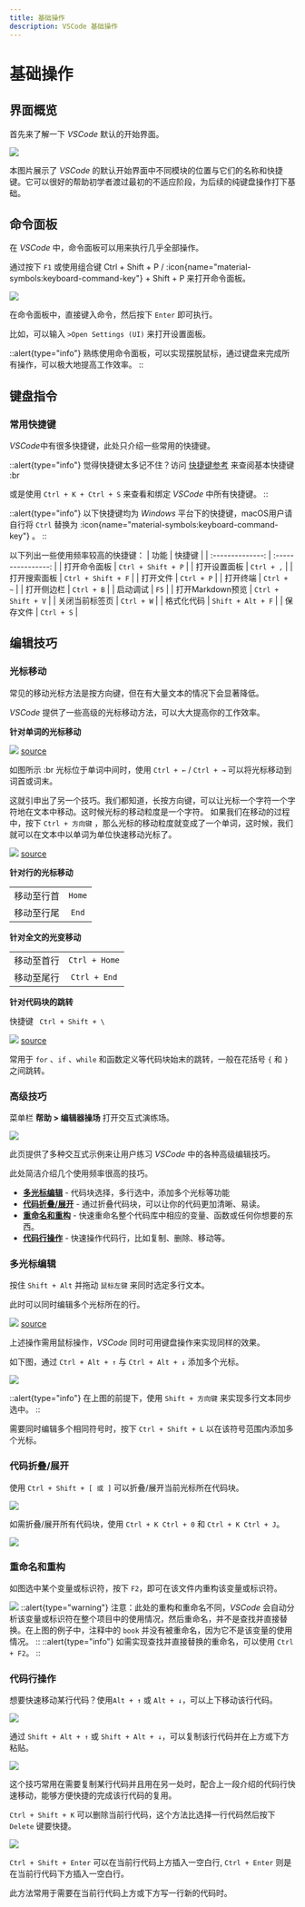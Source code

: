 ```yaml
---
title: 基础操作
description: VSCode 基础操作
---
```


# 基础操作

## 界面概览

首先来了解一下 *VSCode* 默认的开始界面。

![](/img/3/1/DefaultUIwithComment.png)

本图片展示了 *VSCode* 的默认开始界面中不同模块的位置与它们的名称和快捷键。它可以很好的帮助初学者渡过最初的不适应阶段，为后续的纯键盘操作打下基础。


## 命令面板

在 *VSCode* 中，命令面板可以用来执行几乎全部操作。

通过按下 `F1` 或使用组合键 Ctrl + Shift + P / :icon{name="material-symbols:keyboard-command-key"} + Shift + P 来打开命令面板。

![](/img/3/1/CommandPanel.png)

在命令面板中，直接键入命令，然后按下 `Enter` 即可执行。

比如，可以输入 `>Open Settings (UI)` 来打开设置面板。

::alert{type="info"}
熟练使用命令面板，可以实现摆脱鼠标，通过键盘来完成所有操作，可以极大地提高工作效率。
::


## 键盘指令

### 常用快捷键

*VSCode*中有很多快捷键，此处只介绍一些常用的快捷键。

::alert{type="info"}
觉得快捷键太多记不住？访问 [快捷键参考](https://code.visualstudio.com/shortcuts/keyboard-shortcuts-windows.pdf) 来查阅基本快捷键 :br

或是使用 `Ctrl + K + Ctrl + S` 来查看和绑定 *VSCode* 中所有快捷键。
::

::alert{type="info"}
以下快捷键均为 *Windows* 平台下的快捷键，macOS用户请自行将 `Ctrl` 替换为 :icon{name="material-symbols:keyboard-command-key"} 。
::

以下列出一些使用频率较高的快捷键：
|       功能       |       快捷键       |
| :--------------: | :----------------: |
|   打开命令面板   | `Ctrl + Shift + P` |
|   打开设置面板   |     `Ctrl + ,`     |
|   打开搜索面板   | `Ctrl + Shift + F` |
|     打开文件     |     `Ctrl + P`     |
|     打开终端     |     `Ctrl + ~`     |
|    打开侧边栏    |     `Ctrl + B`     |
|     启动调试     |        `F5`        |
| 打开Markdown预览 | `Ctrl + Shift + V` |
|  关闭当前标签页  |     `Ctrl + W`     |
|    格式化代码    | `Shift + Alt + F`  |
|     保存文件     |     `Ctrl + S`     |


## 编辑技巧

### 光标移动

常见的移动光标方法是按方向键，但在有大量文本的情况下会显著降低。

*VSCode* 提供了一些高级的光标移动方法，可以大大提高你的工作效率。

**针对单词的光标移动**

![](/img/3/1/Keyboard-1.gif)
[source](http://img.geek-docs.com/vscode/keyboard/keyboard-1.gif)

如图所示 :br
光标位于单词中间时，使用 `Ctrl + ←` / `Ctrl + →` 可以将光标移动到词首或词末。

这就引申出了另一个技巧。我们都知道，长按方向键，可以让光标一个字符一个字符地在文本中移动。这时候光标的移动粒度是一个字符。
如果我们在移动的过程中，按下 `Ctrl + 方向键` ，那么光标的移动粒度就变成了一个单词，这时候，我们就可以在文本中以单词为单位快速移动光标了。

![](/img/3/1/Keyboard-2.gif)
[source](http://img.geek-docs.com/vscode/keyboard/keyboard-2.gif)



**针对行的光标移动**

|            |        |
| :--------: | :----: |
| 移动至行首 | `Home` |
| 移动至行尾 | `End`  |


**针对全文的光变移动**

|            |               |
| :--------: | :-----------: |
| 移动至首行 | `Ctrl + Home` |
| 移动至尾行 | `Ctrl + End`  |


**针对代码块的跳转**

快捷键 ` Ctrl + Shift + \`

![](/img/3/1/Keyboard-3.gif)
[source](http://img.geek-docs.com/vscode/keyboard/keyboard-4.gif)

常用于 `for` 、`if` 、`while` 和函数定义等代码块始末的跳转，一般在花括号 ` { ` 和 ` } `之间跳转。


### 高级技巧

菜单栏 **帮助 > 编辑器操场** 打开交互式演练场。

![](/img/3/1/EditorPlayground.png)

此页提供了多种交互式示例来让用户练习 *VSCode* 中的各种高级编辑技巧。

此处简洁介绍几个使用频率很高的技巧。

- [**多光标编辑**](#多光标编辑) - 代码块选择，多行选中，添加多个光标等功能
- [**代码折叠/展开**](#代码折叠/展开) - 通过折叠代码块，可以让你的代码更加清晰、易读。
- [**重命名和重构**](#重命名和重构) - 快速重命名整个代码库中相应的变量、函数或任何你想要的东西。
- [**代码行操作**](#代码行操作) - 快速操作代码行，比如复制、删除、移动等。


### **多光标编辑**

按住 `Shift + Alt` 并拖动 `鼠标左键` 来同时选定多行文本。

此时可以同时编辑多个光标所在的行。

![](/img/3/1/Multicursor-1.gif)
[source](https://code.visualstudio.com/assets/docs/editor/codebasics/multicursor.gif)

上述操作需用鼠标操作，*VSCode* 同时可用键盘操作来实现同样的效果。

如下图，通过 `Ctrl + Alt + ↑` 与 `Ctrl + Alt + ↓` 添加多个光标。

![](/img/3/1/Multicursor-2.gif)

::alert{type="info"}
在上图的前提下，使用 `Shift + 方向键` 来实现多行文本同步选中。
::

需要同时编辑多个相同符号时，按下 `Ctrl + Shift + L` 以在该符号范围内添加多个光标。


### **代码折叠/展开**

使用 `Ctrl + Shift + [ 或 ]` 可以折叠/展开当前光标所在代码块。

![](/img/3/1/CodeFolding-1.gif)

如需折叠/展开所有代码块，使用 `Ctrl + K Ctrl + 0` 和 `Ctrl + K Ctrl + J`。

![](/img/3/1/CodeFolding-2.gif)

### **重命名和重构**
如图选中某个变量或标识符，按下 `F2`，即可在该文件内重构该变量或标识符。

![](/img/3/1/CodeRename-1.gif)
::alert{type="warning"}
注意：此处的重构和重命名不同，*VSCode* 会自动分析该变量或标识符在整个项目中的使用情况，然后重命名，并不是查找并直接替换。在上图的例子中，注释中的 `book` 并没有被重命名，因为它不是该变量的使用情况。
::
::alert{type="info"}
如需实现查找并直接替换的重命名，可以使用 `Ctrl + F2`。
::

### **代码行操作**

想要快速移动某行代码？使用`Alt + ↑` 或 `Alt + ↓`，可以上下移动该行代码。

![](/img/3/1/LineAction-1.gif)

通过 `Shift + Alt + ↑` 或 `Shift + Alt + ↓`，可以复制该行代码并在上方或下方粘贴。

![](/img/3/1/LineAction-2.gif)

这个技巧常用在需要复制某行代码并且用在另一处时，配合上一段介绍的代码行快速移动，能够方便快捷的完成该行代码的复用。

`Ctrl + Shift + K` 可以删除当前行代码，这个方法比选择一行代码然后按下 `Delete` 键要快捷。

![](/img/3/1/LineAction-3.gif)

`Ctrl + Shift + Enter` 可以在当前行代码上方插入一空白行, `Ctrl + Enter` 则是在当前行代码下方插入一空白行。

此方法常用于需要在当前行代码上方或下方写一行新的代码时。
